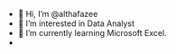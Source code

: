 - 👋 Hi, I’m @althafazee
- 🧲 I’m interested in Data Analyst
- 🧩 I’m currently learning Microsoft Excel.
- 

<!---
althafazee/althafazee is a ✨ special ✨ repository because its `README.md` (this file) appears on your GitHub profile.
You can click the Preview link to take a look at your changes.
--->
